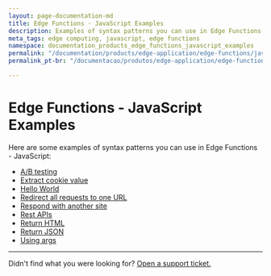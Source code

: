 ```yaml
---
layout: page-documentation-md
title: Edge Functions - JavaScript Examples
description: Examples of syntax patterns you can use in Edge Functions - JavaScript.
meta_tags: edge computing, javascript, edge functions
namespace: documentation_products_edge_functions_javascript_examples
permalink: "/documentation/products/edge-application/edge-functions/javascript-examples/"
permalink_pt-br: "/documentacao/produtos/edge-application/edge-functions/javascript-examples/"

---
```

# Edge Functions - JavaScript Examples

Here are some examples of syntax patterns you can use in Edge Functions - JavaScript:

* [A/B testing](https://www.azion.com/en/documentation/products/edge-application/edge-functions/javascript-examples/ab-testing/)
* [Extract cookie value](https://www.azion.com/en/documentation/products/edge-functions/javascript-examples/cookie-value/)
* [Hello World](https://www.azion.com/pt-br/documentacao/produtos/edge-application/edge-functions/javascript-examples/hello-world/)
* [Redirect all requests to one URL](https://www.azion.com/en/documentation/products/edge-functions/javascript-examples/redirect-requests/)
* [Respond with another site](https://www.azion.com/en/documentation/products/edge-functions/javascript-examples/respond-site/)
* [Rest APIs](https://www.azion.com/en/documentation/products/edge-functions/javascript-examples/rest-apis)
* [Return HTML](https://www.azion.com/en/documentation/products/edge-functions/javascript-examples/return-html/)
* [Return JSON](https://www.azion.com/en/documentation/products/edge-functions/javascript-examples/return-json/)
* [Using args](https://www.azion.com/en/documentation/products/edge-functions/javascript-examples/using-args)

***

Didn't find what you were looking for? [Open a support ticket.](https://tickets.azion.com/)